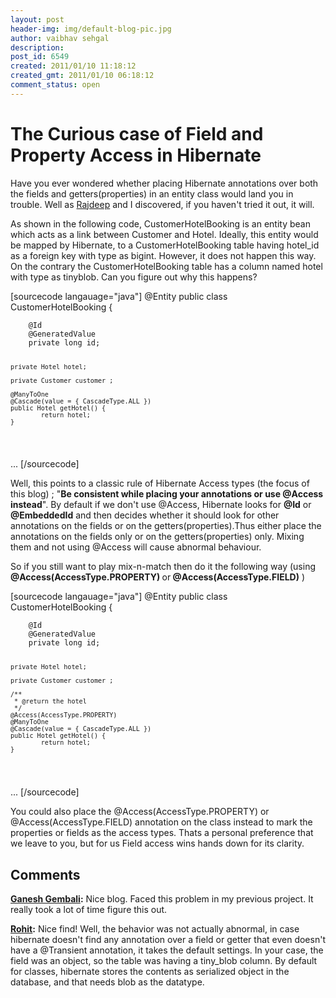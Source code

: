 ```yaml
---
layout: post
header-img: img/default-blog-pic.jpg
author: vaibhav sehgal
description: 
post_id: 6549
created: 2011/01/10 11:18:12
created_gmt: 2011/01/10 06:18:12
comment_status: open
---
```


# The Curious case of Field and Property Access in Hibernate

<div id="_mcePaste">Have you ever wondered whether placing Hibernate annotations over both the fields and getters(properties) in an entity class would land you in trouble. Well as <a href="http://xebee.xebia.in/author/rajdeep/">Rajdeep</a> and I discovered, if you haven't tried it out, it will. <!--more-->

 As shown in the following code, CustomerHotelBooking is an entity bean which acts as a link between Customer and Hotel. Ideally, this entity would be mapped by Hibernate, to a CustomerHotelBooking table having hotel_id as a foreign key with type as bigint. However, it does not happen this way. On the contrary the CustomerHotelBooking table has a column named hotel with type as tinyblob. Can you figure out why this happens?
</div>

<p>[sourcecode langauage="java"]
@Entity
public class CustomerHotelBooking {</p>
<pre><code>    @Id
    @GeneratedValue
    private long id;

    private Hotel hotel;

    private Customer customer ;

    @ManyToOne
    @Cascade(value = { CascadeType.ALL })
    public Hotel getHotel() {
            return hotel;
    }
</code></pre>
<p>...
[/sourcecode]</p>
<p>Well, this points to a classic rule of Hibernate Access types (the focus of this blog) ; "<strong>Be consistent while placing your annotations or use @Access instead</strong>". By default if we don't use @Access, Hibernate looks for <strong>@Id</strong> or <strong>@EmbeddedId</strong> and then decides whether it should look for other annotations on the fields or on the getters(properties).Thus either place the annotations on the fields only or on the getters(properties) only. Mixing them and not using @Access will cause abnormal behaviour.</p>
<p>So if you still want to play mix-n-match then do it the following way (using <strong>@Access(AccessType.PROPERTY) </strong>or<strong> @Access(AccessType.FIELD)</strong> )</p>
<p>[sourcecode langauage="java"]
@Entity
public class CustomerHotelBooking {</p>
<pre><code>    @Id
    @GeneratedValue
    private long id;

    private Hotel hotel;

    private Customer customer ;

    /**
     * @return the hotel
     */
    @Access(AccessType.PROPERTY)
    @ManyToOne
    @Cascade(value = { CascadeType.ALL })
    public Hotel getHotel() {
            return hotel;
    }
</code></pre>
<p>...
[/sourcecode]</p>
<p>You could also place the @Access(AccessType.PROPERTY) or @Access(AccessType.FIELD) annotation on the class instead to mark the properties or fields as the access types. Thats a personal preference that we leave to you, but for us Field access wins hands down for its clarity.</p>

## Comments

**[Ganesh Gembali](#4835 "2011-01-10 11:29:42"):** Nice blog. Faced this problem in my previous project. It really took a lot of time figure this out.

**[Rohit](#4836 "2011-01-10 11:31:30"):** Nice find! Well, the behavior was not actually abnormal, in case hibernate doesn't find any annotation over a field or getter that even doesn't have a @Transient annotation, it takes the default settings. In your case, the field was an object, so the table was having a tiny_blob column. By default for classes, hibernate stores the contents as serialized object in the database, and that needs blob as the datatype.

